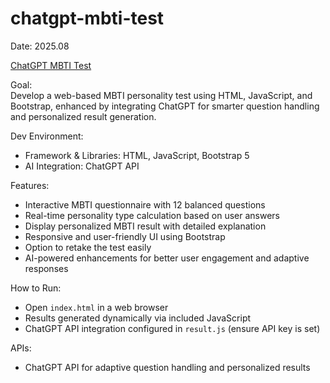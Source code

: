 # chatgpt-mbti-test

Date: 2025.08

[ChatGPT MBTI Test](https://sangjinko.github.io/chatgpt-mbti-test/)

Goal:  
Develop a web-based MBTI personality test using HTML, JavaScript, and Bootstrap, enhanced by integrating ChatGPT for smarter question handling and personalized result generation.

Dev Environment:  
- Framework & Libraries: HTML, JavaScript, Bootstrap 5  
- AI Integration: ChatGPT API  

Features:  
- Interactive MBTI questionnaire with 12 balanced questions  
- Real-time personality type calculation based on user answers  
- Display personalized MBTI result with detailed explanation  
- Responsive and user-friendly UI using Bootstrap  
- Option to retake the test easily  
- AI-powered enhancements for better user engagement and adaptive responses  

How to Run:  
- Open `index.html` in a web browser  
- Results generated dynamically via included JavaScript  
- ChatGPT API integration configured in `result.js` (ensure API key is set)  

APIs:  
- ChatGPT API for adaptive question handling and personalized results  

